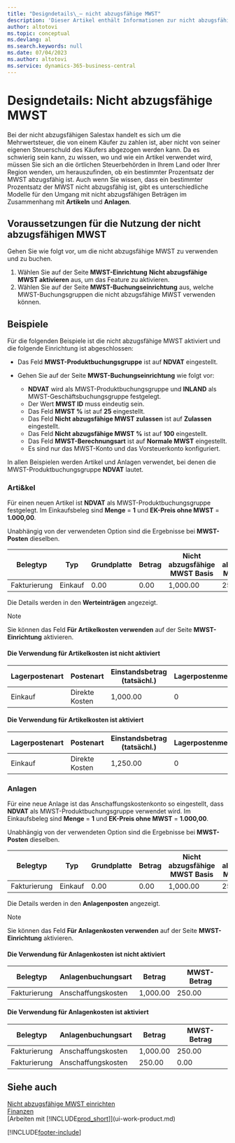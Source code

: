 ```yaml
---
title: "Designdetails\_– nicht abzugsfähige MWST"
description: 'Dieser Artikel enthält Informationen zur nicht abzugsfähigen Mehrwertsteuer (MWST), die von einem Käufer zu zahlen ist, aber nicht von der eigenen Steuerschuld des Käufers abgezogen werden kann.'
author: altotovi
ms.topic: conceptual
ms.devlang: al
ms.search.keywords: null
ms.date: 07/04/2023
ms.author: altotovi
ms.service: dynamics-365-business-central
---
```


# Designdetails: Nicht abzugsfähige MWST

Bei der nicht abzugsfähigen Salestax handelt es sich um die Mehrwertsteuer, die von einem Käufer zu zahlen ist, aber nicht von seiner eigenen Steuerschuld des Käufers abgezogen werden kann. Da es schwierig sein kann, zu wissen, wo und wie ein Artikel verwendet wird, müssen Sie sich an die örtlichen Steuerbehörden in Ihrem Land oder Ihrer Region wenden, um herauszufinden, ob ein bestimmter Prozentsatz der MWST abzugsfähig ist. Auch wenn Sie wissen, dass ein bestimmter Prozentsatz der MWST nicht abzugsfähig ist, gibt es unterschiedliche Modelle für den Umgang mit nicht abzugsfähigen Beträgen im Zusammenhang mit **Artikeln** und **Anlagen**.

## Voraussetzungen für die Nutzung der nicht abzugsfähigen MWST

Gehen Sie wie folgt vor, um die nicht abzugsfähige MWST zu verwenden und zu buchen.

1. Wählen Sie auf der Seite **MWST-Einrichtung** **Nicht abzugsfähige MWST aktivieren** aus, um das Feature zu aktivieren.
2. Wählen Sie auf der Seite **MWST-Buchungseinrichtung** aus, welche MWST-Buchungsgruppen die nicht abzugsfähige MWST verwenden können.

## Beispiele

Für die folgenden Beispiele ist die nicht abzugsfähige MWST aktiviert und die folgende Einrichtung ist abgeschlossen:

- Das Feld **MWST-Produktbuchungsgruppe** ist auf **NDVAT** eingestellt.
- Gehen Sie auf der Seite **MWST-Buchungseinrichtung** wie folgt vor:

    - **NDVAT** wird als MWST-Produktbuchungsgruppe und **INLAND** als MWST-Geschäftsbuchungsgruppe festgelegt.
    - Der Wert **MWST ID** muss eindeutig sein.
    - Das Feld **MWST %** ist auf **25** eingestellt.
    - Das Feld **Nicht abzugsfähige MWST zulassen** ist auf **Zulassen** eingestellt.
    - Das Feld **Nicht abzugsfähige MWST %** ist auf **100** eingestellt.
    - Das Feld **MWST-Berechnungsart** ist auf **Normale MWST** eingestellt.
    - Es sind nur das MWST-Konto und das Vorsteuerkonto konfiguriert.

In allen Beispielen werden Artikel und Anlagen verwendet, bei denen die MWST-Produktbuchungsgruppe **NDVAT** lautet.

### Arti&kel

Für einen neuen Artikel ist **NDVAT** als MWST-Produktbuchungsgruppe festgelegt. Im Einkaufsbeleg sind **Menge** = **1** und **EK-Preis ohne MWST** = **1.000,00**.

Unabhängig von der verwendeten Option sind die Ergebnisse bei **MWST-Posten** dieselben.

| Belegtyp | Typ | Grundplatte | Betrag | Nicht abzugsfähige MWST Basis | Nicht abzugsfähiger MWST Betrag |
|---|---|---|---|---|---|
| Fakturierung | Einkauf | 0.00 | 0.00 | 1,000.00 | 250.00 |

Die Details werden in den **Werteinträgen** angezeigt.

> [!NOTE]
> Sie können das Feld **Für Artikelkosten verwenden** auf der Seite **MWST-Einrichtung** aktivieren.

#### Die Verwendung für Artikelkosten ist nicht aktiviert

| Lagerpostenart | Postenart  | Einstandsbetrag (tatsächl.) | Lagerpostenmenge |
|---|---|---|---|
| Einkauf | Direkte Kosten | 1,000.00 | 0 |

#### Die Verwendung für Artikelkosten ist aktiviert

| Lagerpostenart | Postenart  | Einstandsbetrag (tatsächl.) | Lagerpostenmenge |
|---|---|---|---|
| Einkauf | Direkte Kosten | 1,250.00 | 0 |

### Anlagen

Für eine neue Anlage ist das Anschaffungskostenkonto so eingestellt, dass **NDVAT** als MWST-Produktbuchungsgruppe verwendet wird. Im Einkaufsbeleg sind **Menge** = **1** und **EK-Preis ohne MWST** = **1.000,00**.

Unabhängig von der verwendeten Option sind die Ergebnisse bei **MWST-Posten** dieselben.

| Belegtyp | Typ | Grundplatte | Betrag | Nicht abzugsfähige MWST Basis | Nicht abzugsfähiger MWST Betrag |
|---|---|---|---|---|---|
| Fakturierung | Einkauf | 0.00 | 0.00 | 1,000.00 | 250.00 |

Die Details werden in den **Anlagenposten** angezeigt.

> [!NOTE]
> Sie können das Feld **Für Anlagenkosten verwenden** auf der Seite **MWST-Einrichtung** aktivieren.

#### Die Verwendung für Anlagenkosten ist nicht aktiviert

| Belegtyp | Anlagenbuchungsart | Betrag | MWST-Betrag |
|---|---|---|---|
| Fakturierung | Anschaffungskosten | 1,000.00 | 250.00 |

#### Die Verwendung für Anlagenkosten ist aktiviert

| Belegtyp | Anlagenbuchungsart | Betrag | MWST-Betrag |
|---|---|---|---|
| Fakturierung | Anschaffungskosten | 1,000.00 | 250.00 |
| Fakturierung | Anschaffungskosten | 250.00 | 0.00 |

## Siehe auch 

[Nicht abzugsfähige MWST einrichten](finance-setup-nondeductible-vat.md)  
[Finanzen](finance.md)  
[Arbeiten mit [!INCLUDE[prod_short](includes/prod_short.md)]](ui-work-product.md)

[!INCLUDE[footer-include](includes/footer-banner.md)]
